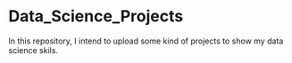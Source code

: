 # Data_Science_Projects

In this repository, I intend to upload some kind of projects to show my data science skils.
